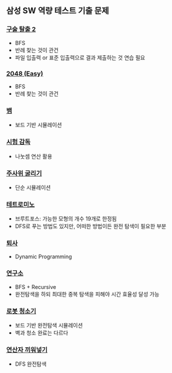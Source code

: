 ## 삼성 SW 역량 테스트 기출 문제

### [구술 탈출 2](./구슬%20탈출%202.py)
- BFS
- 반례 찾는 것이 관건
- 파일 입출력 or 표준 입출력으로 결과 제출하는 것 연습 필요

### [2048 (Easy)](./2048%20easy.py)
- BFS
- 반례 찾는 것이 관건

### [뱀](./뱀.py)
- 보드 기반 시뮬레이션

### [시험 감독](./시험%20감독.py)
- 나눗셈 연산 활용

### [주사위 굴리기](./주사위%20굴리기.py)
- 단순 시뮬레이션

### [테트로미노](./테트로미노.py)
- 브루트포스: 가능한 모형의 개수 19개로 한정됨
- DFS로 푸는 방법도 있지만, 어떠한 방법이든 완전 탐색이 필요한 부분

### [퇴사](./퇴사.py)
- Dynamic Programming

### [연구소](./연구소.py)
- BFS + Recursive
- 완전탐색을 하되 최대한 중복 탐색을 피해야 시간 효율성 달성 가능

### [로봇 청소기](./로봇%20청소기.py)
- 보드 기반 완전탐색 시뮬레이션
- 벽과 청소 완료는 다르다

### [연산자 끼워넣기](./연산자%20끼워넣기.py)
- DFS 완전탐색